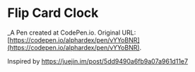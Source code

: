 # Flip Card Clock
 _A Pen created at CodePen.io. Original URL: [https://codepen.io/alphardex/pen/vYYoBNR](https://codepen.io/alphardex/pen/vYYoBNR).

 Inspired by https://juejin.im/post/5dd9490a6fb9a07a961d11e7